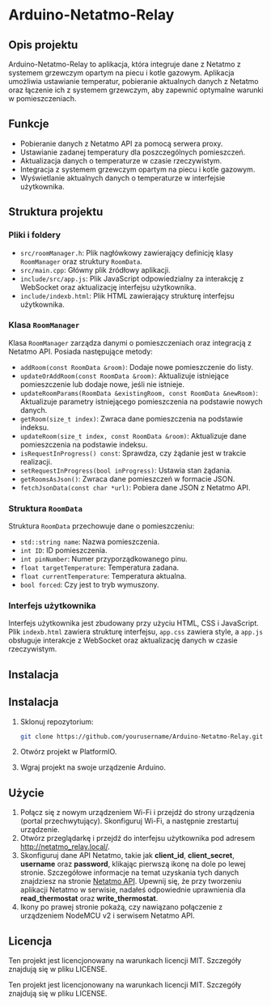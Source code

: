 # Arduino-Netatmo-Relay

## Opis projektu

Arduino-Netatmo-Relay to aplikacja, która integruje dane z Netatmo z systemem grzewczym opartym na piecu i kotle gazowym. Aplikacja umożliwia ustawianie temperatur, pobieranie aktualnych danych z Netatmo oraz łączenie ich z systemem grzewczym, aby zapewnić optymalne warunki w pomieszczeniach.

## Funkcje

- Pobieranie danych z Netatmo API za pomocą serwera proxy.
- Ustawianie zadanej temperatury dla poszczególnych pomieszczeń.
- Aktualizacja danych o temperaturze w czasie rzeczywistym.
- Integracja z systemem grzewczym opartym na piecu i kotle gazowym.
- Wyświetlanie aktualnych danych o temperaturze w interfejsie użytkownika.

## Struktura projektu

### Pliki i foldery

- `src/roomManager.h`: Plik nagłówkowy zawierający definicję klasy `RoomManager` oraz struktury `RoomData`.
- `src/main.cpp`: Główny plik źródłowy aplikacji.
- `include/src/app.js`: Plik JavaScript odpowiedzialny za interakcję z WebSocket oraz aktualizację interfejsu użytkownika.
- `include/indexb.html`: Plik HTML zawierający strukturę interfejsu użytkownika.

### Klasa `RoomManager`

Klasa `RoomManager` zarządza danymi o pomieszczeniach oraz integracją z Netatmo API. Posiada następujące metody:

- `addRoom(const RoomData &room)`: Dodaje nowe pomieszczenie do listy.
- `updateOrAddRoom(const RoomData &room)`: Aktualizuje istniejące pomieszczenie lub dodaje nowe, jeśli nie istnieje.
- `updateRoomParams(RoomData &existingRoom, const RoomData &newRoom)`: Aktualizuje parametry istniejącego pomieszczenia na podstawie nowych danych.
- `getRoom(size_t index)`: Zwraca dane pomieszczenia na podstawie indeksu.
- `updateRoom(size_t index, const RoomData &room)`: Aktualizuje dane pomieszczenia na podstawie indeksu.
- `isRequestInProgress() const`: Sprawdza, czy żądanie jest w trakcie realizacji.
- `setRequestInProgress(bool inProgress)`: Ustawia stan żądania.
- `getRoomsAsJson()`: Zwraca dane pomieszczeń w formacie JSON.
- `fetchJsonData(const char *url)`: Pobiera dane JSON z Netatmo API.

### Struktura `RoomData`

Struktura `RoomData` przechowuje dane o pomieszczeniu:

- `std::string name`: Nazwa pomieszczenia.
- `int ID`: ID pomieszczenia.
- `int pinNumber`: Numer przyporządkowanego pinu.
- `float targetTemperature`: Temperatura zadana.
- `float currentTemperature`: Temperatura aktualna.
- `bool forced`: Czy jest to tryb wymuszony.

### Interfejs użytkownika

Interfejs użytkownika jest zbudowany przy użyciu HTML, CSS i JavaScript. Plik `indexb.html` zawiera strukturę interfejsu, `app.css` zawiera style, a `app.js` obsługuje interakcje z WebSocket oraz aktualizację danych w czasie rzeczywistym.

## Instalacja

## Instalacja

1. Sklonuj repozytorium:
    ```sh
    git clone https://github.com/yourusername/Arduino-Netatmo-Relay.git
    ```
2. Otwórz projekt w PlatformIO.

3. Wgraj projekt na swoje urządzenie Arduino.

## Użycie

1. Połącz się z nowym urządzeniem Wi-Fi i przejdź do strony urządzenia (portal przechwytujący). Skonfiguruj Wi-Fi, a następnie zrestartuj urządzenie.
2. Otwórz przeglądarkę i przejdź do interfejsu użytkownika pod adresem http://netatmo_relay.local/.
3. Skonfiguruj dane API Netatmo, takie jak **client_id**, **client_secret**, **username** oraz **password**, klikając pierwszą ikonę na dole po lewej stronie. Szczegółowe informacje na temat uzyskania tych danych znajdziesz na stronie [Netatmo API](https://dev.netatmo.com/apidocumentation/oauth). Upewnij się, że przy tworzeniu aplikacji Netatmo w serwisie, nadałeś odpowiednie uprawnienia dla **read_thermostat** oraz **write_thermostat**.
4. Ikony po prawej stronie pokażą, czy nawiązano połączenie z urządzeniem NodeMCU v2 i serwisem Netatmo API.

## Licencja

Ten projekt jest licencjonowany na warunkach licencji MIT. Szczegóły znajdują się w pliku LICENSE.

Ten projekt jest licencjonowany na warunkach licencji MIT. Szczegóły znajdują się w pliku LICENSE.